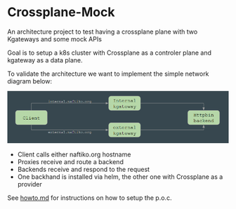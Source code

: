 # Crossplane-Mock
An architecture project to test having a crossplane plane with two Kgateways and some mock APIs

Goal is to setup a k8s cluster with Crossplane as a controler plane and kgateway as a data plane. 

To validate the architecture we want to implement the simple network diagram below:

![image](./network.png)

- Client calls either naftiko.org hostname
- Proxies receive and route a backend
- Backends receive and respond to the request
- One backhand is installed via helm, the other one with Crossplane as a provider

See [howto.md](howto.md) for instructions on how to setup the p.o.c.
